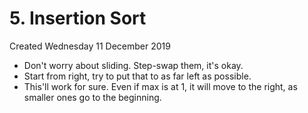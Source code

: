 # 5. Insertion Sort
Created Wednesday 11 December 2019

* Don't worry about sliding. Step-swap them, it's okay.
* Start from right, try to put that to as far left as possible.
* This'll work for sure. Even if max is at 1, it will move to the right, as smaller ones go to the beginning.


